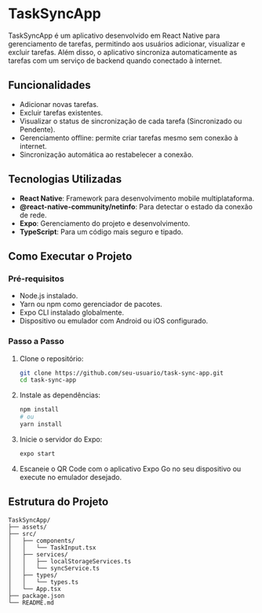 # TaskSyncApp

TaskSyncApp é um aplicativo desenvolvido em React Native para gerenciamento de tarefas, permitindo aos usuários adicionar, visualizar e excluir tarefas. Além disso, o aplicativo sincroniza automaticamente as tarefas com um serviço de backend quando conectado à internet.

## Funcionalidades

- Adicionar novas tarefas.
- Excluir tarefas existentes.
- Visualizar o status de sincronização de cada tarefa (Sincronizado ou Pendente).
- Gerenciamento offline: permite criar tarefas mesmo sem conexão à internet.
- Sincronização automática ao restabelecer a conexão.

## Tecnologias Utilizadas

- **React Native**: Framework para desenvolvimento mobile multiplataforma.
- **@react-native-community/netinfo**: Para detectar o estado da conexão de rede.
- **Expo**: Gerenciamento do projeto e desenvolvimento.
- **TypeScript**: Para um código mais seguro e tipado.

## Como Executar o Projeto

### Pré-requisitos

- Node.js instalado.
- Yarn ou npm como gerenciador de pacotes.
- Expo CLI instalado globalmente.
- Dispositivo ou emulador com Android ou iOS configurado.

### Passo a Passo

1. Clone o repositório:

   ```bash
   git clone https://github.com/seu-usuario/task-sync-app.git
   cd task-sync-app
   ```

2. Instale as dependências:

   ```bash
   npm install
   # ou
   yarn install
   ```

3. Inicie o servidor do Expo:

   ```bash
   expo start
   ```

4. Escaneie o QR Code com o aplicativo Expo Go no seu dispositivo ou execute no emulador desejado.

## Estrutura do Projeto

```
TaskSyncApp/
├── assets/
├── src/
│   ├── components/
│   │   └── TaskInput.tsx
│   ├── services/
│   │   ├── localStorageServices.ts
│   │   └── syncService.ts
│   ├── types/
│   │   └── types.ts
│   └── App.tsx
├── package.json
└── README.md
```
